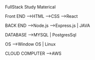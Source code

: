 FullStack Study Materical

Front END
  -->HTML
  -->CSS
  -->React

BACK END 
  -->Node.js
  -->Express.js
  | JAVA

DATABASE
  -->MYSQL
  | PostgresSql
  
OS
  -->Window OS
  | Linux

CLOUD COMPUTER 
   -->AWS
      


  
